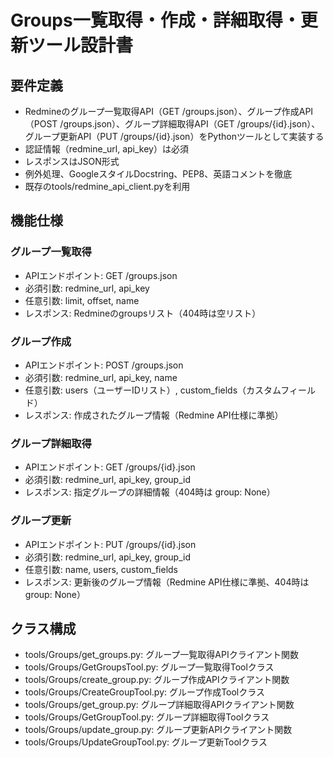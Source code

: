 # Groups一覧取得・作成・詳細取得・更新ツール設計書

## 要件定義

- Redmineのグループ一覧取得API（GET /groups.json）、グループ作成API（POST /groups.json）、グループ詳細取得API（GET /groups/{id}.json）、グループ更新API（PUT /groups/{id}.json）をPythonツールとして実装する
- 認証情報（redmine_url, api_key）は必須
- レスポンスはJSON形式
- 例外処理、GoogleスタイルDocstring、PEP8、英語コメントを徹底
- 既存のtools/redmine_api_client.pyを利用

## 機能仕様

### グループ一覧取得
- APIエンドポイント: GET /groups.json
- 必須引数: redmine_url, api_key
- 任意引数: limit, offset, name
- レスポンス: Redmineのgroupsリスト（404時は空リスト）

### グループ作成
- APIエンドポイント: POST /groups.json
- 必須引数: redmine_url, api_key, name
- 任意引数: users（ユーザーIDリスト）, custom_fields（カスタムフィールド）
- レスポンス: 作成されたグループ情報（Redmine API仕様に準拠）

### グループ詳細取得
- APIエンドポイント: GET /groups/{id}.json
- 必須引数: redmine_url, api_key, group_id
- レスポンス: 指定グループの詳細情報（404時は group: None）

### グループ更新
- APIエンドポイント: PUT /groups/{id}.json
- 必須引数: redmine_url, api_key, group_id
- 任意引数: name, users, custom_fields
- レスポンス: 更新後のグループ情報（Redmine API仕様に準拠、404時は group: None）

## クラス構成

- tools/Groups/get_groups.py: グループ一覧取得APIクライアント関数
- tools/Groups/GetGroupsTool.py: グループ一覧取得Toolクラス
- tools/Groups/create_group.py: グループ作成APIクライアント関数
- tools/Groups/CreateGroupTool.py: グループ作成Toolクラス
- tools/Groups/get_group.py: グループ詳細取得APIクライアント関数
- tools/Groups/GetGroupTool.py: グループ詳細取得Toolクラス
- tools/Groups/update_group.py: グループ更新APIクライアント関数
- tools/Groups/UpdateGroupTool.py: グループ更新Toolクラス
